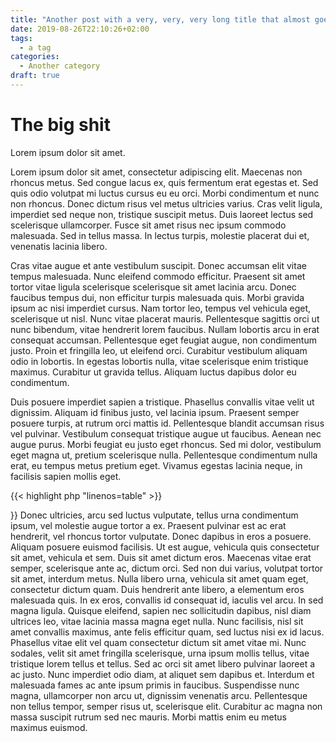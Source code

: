 ```yaml
---
title: "Another post with a very, very, very long title that almost goes beyond everything"
date: 2019-08-26T22:10:26+02:00
tags:
  - a tag
categories:
  - Another category
draft: true
---
```


# The big shit

Lorem ipsum dolor sit amet.

Lorem ipsum dolor sit amet, consectetur adipiscing elit. Maecenas non rhoncus metus. Sed congue lacus ex, quis fermentum erat egestas et. Sed quis odio volutpat mi luctus cursus eu eu orci. Morbi condimentum et nunc non rhoncus. Donec dictum risus vel metus ultricies varius. Cras velit ligula, imperdiet sed neque non, tristique suscipit metus. Duis laoreet lectus sed scelerisque ullamcorper. Fusce sit amet risus nec ipsum commodo malesuada. Sed in tellus massa. In lectus turpis, molestie placerat dui et, venenatis lacinia libero.

Cras vitae augue et ante vestibulum suscipit. Donec accumsan elit vitae tempus malesuada. Nunc eleifend commodo efficitur. Praesent sit amet tortor vitae ligula scelerisque scelerisque sit amet lacinia arcu. Donec faucibus tempus dui, non efficitur turpis malesuada quis. Morbi gravida ipsum ac nisi imperdiet cursus. Nam tortor leo, tempus vel vehicula eget, scelerisque ut nisl. Nunc vitae placerat mauris. Pellentesque sagittis orci ut nunc bibendum, vitae hendrerit lorem faucibus. Nullam lobortis arcu in erat consequat accumsan. Pellentesque eget feugiat augue, non condimentum justo. Proin et fringilla leo, ut eleifend orci. Curabitur vestibulum aliquam odio in lobortis. In egestas lobortis nulla, vitae scelerisque enim tristique maximus. Curabitur ut gravida tellus. Aliquam luctus dapibus dolor eu condimentum.

Duis posuere imperdiet sapien a tristique. Phasellus convallis vitae velit ut dignissim. Aliquam id finibus justo, vel lacinia ipsum. Praesent semper posuere turpis, at rutrum orci mattis id. Pellentesque blandit accumsan risus vel pulvinar. Vestibulum consequat tristique augue ut faucibus. Aenean nec augue purus. Morbi feugiat eu justo eget rhoncus. Sed mi dolor, vestibulum eget magna ut, pretium scelerisque nulla. Pellentesque condimentum nulla erat, eu tempus metus pretium eget. Vivamus egestas lacinia neque, in facilisis sapien mollis eget.

{{< highlight php "linenos=table" >}}
<?php
echo "Hey";
echo "Ho";
{{< / highlight >}}

Donec ultricies, arcu sed luctus vulputate, tellus urna condimentum ipsum, vel molestie augue tortor a ex. Praesent pulvinar est ac erat hendrerit, vel rhoncus tortor vulputate. Donec dapibus in eros a posuere. Aliquam posuere euismod facilisis. Ut est augue, vehicula quis consectetur sit amet, vehicula et sem. Duis sit amet dictum eros. Maecenas vitae erat semper, scelerisque ante ac, dictum orci. Sed non dui varius, volutpat tortor sit amet, interdum metus. Nulla libero urna, vehicula sit amet quam eget, consectetur dictum quam. Duis hendrerit ante libero, a elementum eros malesuada quis. In ex eros, convallis id consequat id, iaculis vel arcu. In sed magna ligula. Quisque eleifend, sapien nec sollicitudin dapibus, nisl diam ultrices leo, vitae lacinia massa magna eget nulla. Nunc facilisis, nisl sit amet convallis maximus, ante felis efficitur quam, sed luctus nisi ex id lacus. Phasellus vitae elit vel quam consectetur dictum sit amet vitae mi. Nunc sodales, velit sit amet fringilla scelerisque, urna ipsum mollis tellus, vitae tristique lorem tellus et tellus.

Sed ac orci sit amet libero pulvinar laoreet a ac justo. Nunc imperdiet odio diam, at aliquet sem dapibus et. Interdum et malesuada fames ac ante ipsum primis in faucibus. Suspendisse nunc magna, ullamcorper non arcu ut, dignissim venenatis arcu. Pellentesque non tellus tempor, semper risus ut, scelerisque elit. Curabitur ac magna non massa suscipit rutrum sed nec mauris. Morbi mattis enim eu metus maximus euismod.
